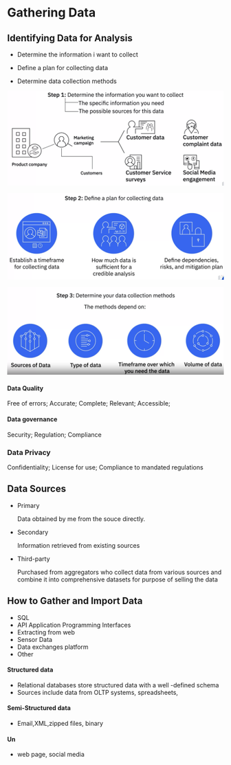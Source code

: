 # Gathering Data

## Identifying Data for Analysis

- Determine the information i want to collect

- Define a plan for collecting data

- Determine data collection methods

![image-20230220235733006](./photos/image-20230220235733006.png)

![image-20230221000319616](./photos/image-20230221000319616.png)

![image-20230221000430246](./photos/image-20230221000430246.png)

#### Data Quality

Free of errors; Accurate; Complete; Relevant; Accessible;

#### Data governance

Security; Regulation; Compliance

### Data Privacy

Confidentiality; License for use; Compliance to mandated regulations

## Data Sources

- Primary

  Data obtained by me from the souce directly.

- Secondary

  Information retrieved from existing sources

- Third-party

  Purchased from aggregators who collect data from various sources and combine it into comprehensive datasets for purpose of selling the data

  

## How to Gather and Import Data

- SQL
- API Application Programming Interfaces
- Extracting from web
- Sensor Data
- Data exchanges platform
- Other

#### Structured data
- Relational databases store structured data with a well -defined schema
- Sources include data from OLTP systems, spreadsheets,
#### Semi-Structured data
- Email,XML,zipped files, binary
#### Un
- web page, social media